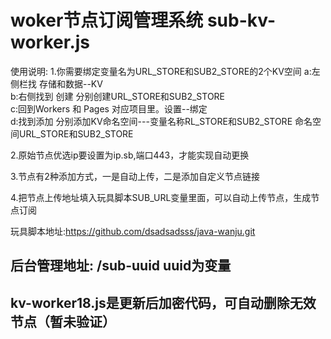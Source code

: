 # woker节点订阅管理系统 sub-kv-worker.js
使用说明:
1.你需要绑定变量名为URL_STORE和SUB2_STORE的2个KV空间
   a:左侧栏找 存储和数据--KV   
   b:右侧找到 创建  分别创建URL_STORE和SUB2_STORE   
   c:回到Workers 和 Pages 对应项目里。设置--绑定   
   d:找到添加  分别添加KV命名空间---变量名称RL_STORE和SUB2_STORE 命名空间URL_STORE和SUB2_STORE
   
2.原始节点优选ip要设置为ip.sb,端口443，才能实现自动更换

3.节点有2种添加方式，一是自动上传，二是添加自定义节点链接

4.把节点上传地址填入玩具脚本SUB_URL变量里面，可以自动上传节点，生成节点订阅

玩具脚本地址:https://github.com/dsadsadsss/java-wanju.git

## 后台管理地址:  /sub-uuid   uuid为变量


## kv-worker18.js是更新后加密代码，可自动删除无效节点（暂未验证）
